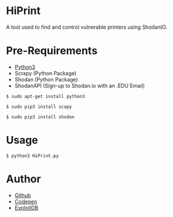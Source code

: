 # HiPrint
A tool used to find and control vulnerable printers using ShodanIO.

# Pre-Requirements

- [Python3]()
- Scrapy (Python Package)
- Shodan (Python Package)
- ShodanAPI (Sign-up to Shodan.io with an .EDU Email)

```
$ sudo apt-get install python3
```
```
$ sudo pip3 install scapy
```
```
$ sudo pip3 install shodan
```

# Usage

```
$ python3 HiPrint.py
```


# Author

- [Github](https://github.com/CrimsonTorso)
- [Codepen](https://codepen.io/CrimsonTorso)
- [ExploitDB](https://www.exploit-db.com/author/?a=9544)


